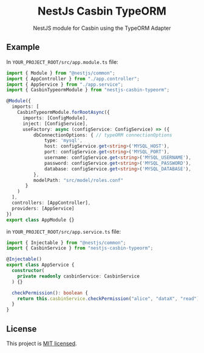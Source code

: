 <h1 align="center">
NestJs Casbin TypeORM
</h1>
  
<p align="center">
  NestJS module for Casbin using the TypeORM Adapter
</p>
    <p align="center">
</p>

## Example

In `YOUR_PROJECT_ROOT/src/app.module.ts` file:

```typescript
import { Module } from "@nestjs/common";
import { AppController } from "./app.controller";
import { AppService } from "./app.service";
import { CasbinTypeormModule } from "nestjs-casbin-typeorm";

@Module({
  imports: [
    CasbinTypeormModule.forRootAsync({
      imports: [ConfigModule],
      inject: [ConfigService],
      useFactory: async (configService: ConfigService) => ({
          dbConnectionOptions: { // typeORM connectionOptions
              type: 'mysql',
              host: configService.get<string>('MYSQL_HOST'),
              port: configService.get<string>('MYSQL_PORT'),
              username: configService.get<string>('MYSQL_USERNAME'),
              password: configService.get<string>('MYSQL_PASSWORD'),
              database: configService.get<string>('MYSQL_DATABASE'),
          },
          modelPath: "src/model/roles.conf"
       }
    )
  ],
  controllers: [AppController],
  providers: [AppService]
})
export class AppModule {}
```

in `YOUR_PROJECT_ROOT/src/app.service.ts` file:

```typescript
import { Injectable } from "@nestjs/common";
import { CasbinService } from "nestjs-casbin-typeorm";

@Injectable()
export class AppService {
  constructor(
    private readonly casbinService: CasbinService
  ) {}

  checkPermission(): boolean {
    return this.casbinService.checkPermission("alice", "dataX", "read");
  }
}
```

## License

  This project is [MIT licensed](LICENSE).
